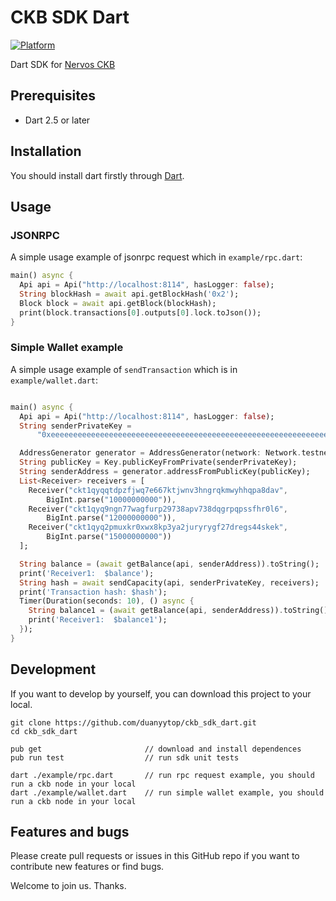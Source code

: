 # CKB SDK Dart

[![Platform](https://img.shields.io/badge/Platforms-Flutter%20%7C%20Dart_VM-4e4e4e.svg?colorA=28a745)](#installation)

Dart SDK for [Nervos CKB](https://github.com/nervosnetwork/ckb)

## Prerequisites

- Dart 2.5 or later

## Installation

You should install dart firstly through [Dart](https://dart.dev/get-dart).

## Usage

### JSONRPC

A simple usage example of jsonrpc request which in `example/rpc.dart`:

```dart
main() async {
  Api api = Api("http://localhost:8114", hasLogger: false);
  String blockHash = await api.getBlockHash('0x2');
  Block block = await api.getBlock(blockHash);
  print(block.transactions[0].outputs[0].lock.toJson());
}
```

### Simple Wallet example

A simple usage example of `sendTransaction` which is in `example/wallet.dart`:

```dart

main() async {
  Api api = Api("http://localhost:8114", hasLogger: false);
  String senderPrivateKey =
      "0xeeeeeeeeeeeeeeeeeeeeeeeeeeeeeeeeeeeeeeeeeeeeeeeeeeeeeeeeeeeeeeee";

  AddressGenerator generator = AddressGenerator(network: Network.testnet);
  String publicKey = Key.publicKeyFromPrivate(senderPrivateKey);
  String senderAddress = generator.addressFromPublicKey(publicKey);
  List<Receiver> receivers = [
    Receiver("ckt1qyqqtdpzfjwq7e667ktjwnv3hngrqkmwyhhqpa8dav",
        BigInt.parse("10000000000")),
    Receiver("ckt1qyq9ngn77wagfurp29738apv738dqgrpqpssfhr0l6",
        BigInt.parse("12000000000")),
    Receiver("ckt1qyq2pmuxkr0xwx8kp3ya2juryrygf27dregs44skek",
        BigInt.parse("15000000000"))
  ];

  String balance = (await getBalance(api, senderAddress)).toString();
  print('Receiver1:  $balance');
  String hash = await sendCapacity(api, senderPrivateKey, receivers);
  print('Transaction hash: $hash');
  Timer(Duration(seconds: 10), () async {
    String balance1 = (await getBalance(api, senderAddress)).toString();
    print('Receiver1:  $balance1');
  });
}

```

## Development

If you want to develop by yourself, you can download this project to your local.

```shell
git clone https://github.com/duanyytop/ckb_sdk_dart.git
cd ckb_sdk_dart

pub get                       // download and install dependences
pub run test                  // run sdk unit tests

dart ./example/rpc.dart       // run rpc request example, you should run a ckb node in your local
dart ./example/wallet.dart    // run simple wallet example, you should run a ckb node in your local
```

## Features and bugs

Please create pull requests or issues in this GitHub repo if you want to contribute new features or find bugs. 

Welcome to join us. Thanks.
